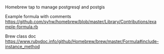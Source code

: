 Homebrew tap to manage postgresql and postgis

Example formula with comments
https://github.com/syhw/homebrew/blob/master/Library/Contributions/example-formula.rb

Brew class doc
https://www.rubydoc.info/github/Homebrew/brew/master/Formula#include-instance_method
